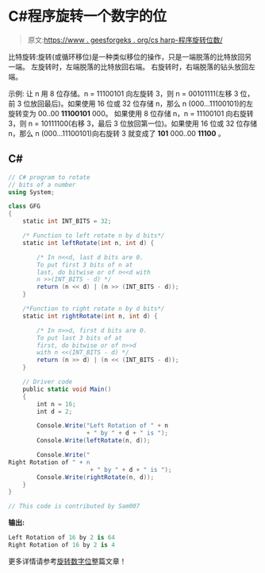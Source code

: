 # C#程序旋转一个数字的位

> 原文:[https://www . geesforgeks . org/cs harp-程序旋转位数/](https://www.geeksforgeeks.org/csharp-program-to-rotate-bits-of-a-number/)

比特旋转:旋转(或循环移位)是一种类似移位的操作，只是一端脱落的比特放回另一端。
左旋转时，左端脱落的比特放回右端。
右旋转时，右端脱落的钻头放回左端。

示例:
让 n 用 8 位存储。n = 11100101 向左旋转 3，则 n = 00101111(左移 3 位，前 3 位放回最后)。如果使用 16 位或 32 位存储 n，那么 n (000…11100101)的左旋转变为 00..00 **11100101** 000。
如果使用 8 位存储 n，n = 11100101 向右旋转 3，则 n = 10111100(右移 3，最后 3 位放回第一位)。如果使用 16 位或 32 位存储 n，那么 n (000…11100101)向右旋转 3 就变成了 **101** 000..00 **11100** 。

## C#

```cs
// C# program to rotate 
// bits of a number
using System;

class GFG
{
    static int INT_BITS = 32;

    /* Function to left rotate n by d bits*/
    static int leftRotate(int n, int d) {

        /* In n<<d, last d bits are 0. 
        To put first 3 bits of n at
        last, do bitwise or of n<<d with
        n >>(INT_BITS - d) */
        return (n << d) | (n >> (INT_BITS - d));
    }

    /*Function to right rotate n by d bits*/
    static int rightRotate(int n, int d) {

        /* In n>>d, first d bits are 0. 
        To put last 3 bits of at
        first, do bitwise or of n>>d 
        with n <<(INT_BITS - d) */
        return (n >> d) | (n << (INT_BITS - d));
    }

    // Driver code
    public static void Main() 
    {
        int n = 16;
        int d = 2;

        Console.Write("Left Rotation of " + n
                      + " by " + d + " is ");
        Console.Write(leftRotate(n, d));

        Console.Write("
Right Rotation of " + n 
                       + " by " + d + " is ");
        Console.Write(rightRotate(n, d));
    }
}

// This code is contributed by Sam007
```

**输出:**

```cs
Left Rotation of 16 by 2 is 64
Right Rotation of 16 by 2 is 4
```

更多详情请参考[旋转数字位](https://www.geeksforgeeks.org/rotate-bits-of-an-integer/)整篇文章！
